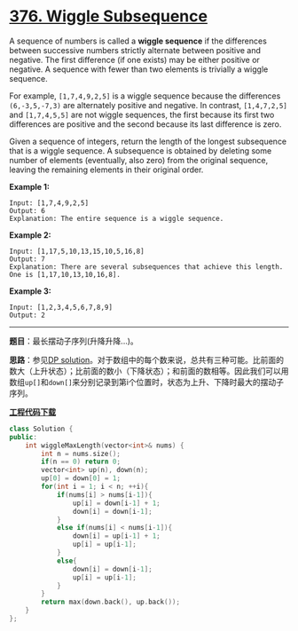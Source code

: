 # [376. Wiggle Subsequence](https://leetcode.com/problems/wiggle-subsequence/)

A sequence of numbers is called a **wiggle sequence** if the differences between successive numbers strictly alternate between positive and negative. The first difference (if one exists) may be either positive or negative. A sequence with fewer than two elements is trivially a wiggle sequence.

For example, `[1,7,4,9,2,5]` is a wiggle sequence because the differences `(6,-3,5,-7,3)` are alternately positive and negative. In contrast, `[1,4,7,2,5]` and `[1,7,4,5,5]` are not wiggle sequences, the first because its first two differences are positive and the second because its last difference is zero.

Given a sequence of integers, return the length of the longest subsequence that is a wiggle sequence. A subsequence is obtained by deleting some number of elements (eventually, also zero) from the original sequence, leaving the remaining elements in their original order.

**Example 1:**

```
Input: [1,7,4,9,2,5]
Output: 6
Explanation: The entire sequence is a wiggle sequence.
```

**Example 2:**

```
Input: [1,17,5,10,13,15,10,5,16,8]
Output: 7
Explanation: There are several subsequences that achieve this length. One is [1,17,10,13,10,16,8].
```

**Example 3:**

```
Input: [1,2,3,4,5,6,7,8,9]
Output: 2
```

-----

**题目**：最长摆动子序列(升降升降...)。

**思路**：参见[DP solution](https://leetcode.com/problems/wiggle-subsequence/discuss/84843/Easy-understanding-DP-solution-with-O(n)-Java-version)。对于数组中的每个数来说，总共有三种可能。比前面的数大（上升状态）；比前面的数小（下降状态）；和前面的数相等。因此我们可以用数组`up[]`和`down[]`来分别记录到第i个位置时，状态为上升、下降时最大的摆动子序列。

[**工程代码下载**](https://github.com/abesft/leetcode)

```cpp
class Solution {
public:
    int wiggleMaxLength(vector<int>& nums) {
        int n = nums.size();
        if(n == 0) return 0;
        vector<int> up(n), down(n);
        up[0] = down[0] = 1;
        for(int i = 1; i < n; ++i){
            if(nums[i] > nums[i-1]){
                up[i] = down[i-1] + 1;
                down[i] = down[i-1];
            }
            else if(nums[i] < nums[i-1]){
				down[i] = up[i-1] + 1;
                up[i] = up[i-1];
            }
            else{
                down[i] = down[i-1];
                up[i] = up[i-1];
            }
        }
        return max(down.back(), up.back());
    }
};
```
